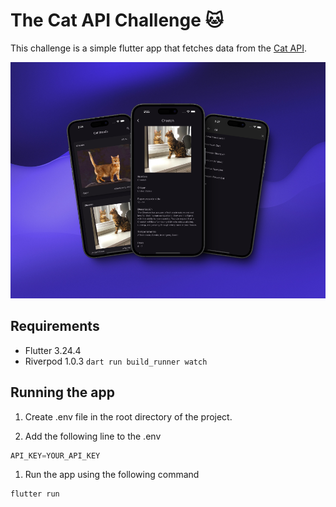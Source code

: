 # The Cat API Challenge 🐱

This challenge is a simple flutter app that fetches data from the [Cat API](https://api.thecatapi.com/).

![alt text](939shots_so.png)

## Requirements

- Flutter 3.24.4
- Riverpod 1.0.3 `dart run build_runner watch`

## Running the app

1. Create .env file in the root directory of the project.

1. Add the following line to the .env

```dart
API_KEY=YOUR_API_KEY
```

1. Run the app using the following command

```dart
flutter run
```
